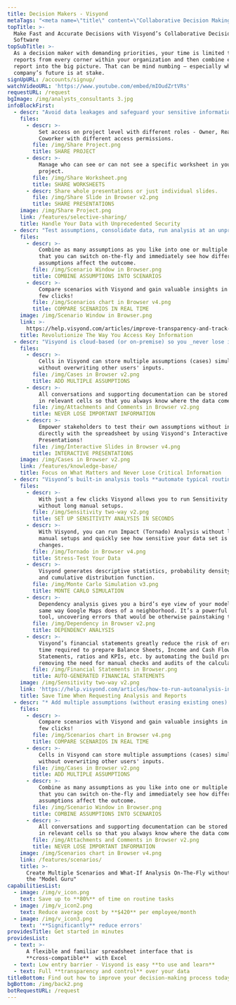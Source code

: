 ```yaml
---
title: Decision Makers - Visyond
metaTags: "<meta name=\"title\" content=\"Collaborative Decision Making Software\">\r\n\r\n<meta name=\"description\" content=\"Visyond’s collaborative decision making software will help you visualize the impact of your spreadsheet based decisions and answer any questions in real time, reduce errors and control what each collaborator can see and interact with.\">\r\n \r\n<meta name=\"keywords\" content=\"collaborative decision making software, decision making software\">\r\n"
topTitle: >-
  Make Fast and Accurate Decisions with Visyond’s Collaborative Decision Making
  Software
topSubTitle: >-
  As a decision maker with demanding priorities, your time is limited to collect
  reports from every corner within your organization and then combine each
  report into the big picture. That can be mind numbing – especially when your
  company’s future is at stake.
signUpURL: /accounts/signup/
watchVideoURL: 'https://www.youtube.com/embed/mIOudZrtVRs'
requestURL: /request
bgImage: /img/analysts_consultants 3.jpg
infoBlockFirst:
  - descr: "Avoid data leakages and safeguard your sensitive information with Visyond’s innovative selective sharing - allow access to only certain cells, worksheets, charts or linked reports and slides, and **expose only what each person should see or interact with**!\r\n"
    files:
      - descr: >-
          Set access on project level with different roles - Owner, Reader,
          Coworker with different access permissions.
        file: /img/Share Project.png
        title: SHARE PROJECT
      - descr: >-
          Manage who can see or can not see a specific worksheet in your
          project.
        file: /img/Share Worksheet.png
        title: SHARE WORKSHEETS
      - descr: Share whole presentations or just individual slides.
        file: /img/Share Slide in Browser v2.png
        title: SHARE PRESENTATIONS
    image: /img/Share Project.png
    link: /features/selective-sharing/
    title: Handle Your Data with Unprecedented Security
  - descr: "Test assumptions, consolidate data, run analysis at an unprecedented speed and accuracy, **on the fly, on the move, without waiting for your analysts**. With Visyond, you can focus on the key performance metrics that are critical.\r\n\r\nVisyond connects disparate data among spreadsheets and displays the information so you can make decisions quickly.\r\n\r\n* Graphically displays opportunities and risks\r\n* Identifies the source of information\r\n* Secures confidential information to be viewed only by authorized users\n* Allows you to apply what-if scenarios on the fly\r\n"
    files:
      - descr: >-
          Combine as many assumptions as you like into one or multiple scenarios
          that you can switch on-the-fly and immediately see how different
          assumptions affect the outcome.
        file: /img/Scenario Window in Browser.png
        title: COMBINE ASSUMPTIONS INTO SCENARIOS
      - descr: >-
          Compare scenarios with Visyond and gain valuable insights in just a
          few clicks!
        file: /img/Scenarios chart in Browser v4.png
        title: COMPARE SCENARIOS IN REAL TIME
    image: /img/Scenario Window in Browser.png
    link: >-
      https://help.visyond.com/articles/improve-transparency-and-track-changes-always-be-in-control-of-changes-to-the-model/
    title: Revolutionize The Way You Access Key Information
  - descr: "Visyond is cloud-based (or on-premise) so you _never lose information_, you can manage and transfer team knowledge easily (no more spreadsheets kept on someone’s desktop), and **eliminate dependency from the model creator** by enabling collaborative analysis, stress testing and interactive presentations.\r\r\n\nIt’s been designed to never break formulas or lose your teams’ work, tracking their input and changes.\r\n"
    files:
      - descr: >-
          Cells in Visyond can store multiple assumptions (cases) simultaneously
          without overwriting other users' inputs.
        file: /img/Cases in Browser v2.png
        title: ADD MULTIPLE ASSUMPTIONS
      - descr: >-
          All conversations and supporting documentation can be stored directly
          in relevant cells so that you always know where the data comes from.
        file: /img/Attachments and Comments in Browser v2.png
        title: NEVER LOSE IMPORTANT INFORMATION
      - descr: >-
          Empower stakeholders to test their own assumptions without interacting
          directly with the spreadsheet by using Visyond's Interactive
          Presentations!
        file: /img/Interactive Slides in Browser v4.png
        title: INTERACTIVE PRESENTATIONS
    image: /img/Cases in Browser v2.png
    link: /features/knowledge-base/
    title: Focus on What Matters and Never Lose Critical Information
  - descr: "Visyond’s built-in analysis tools **automate typical routine tasks** that would otherwise require expensive software, add-ons or error-prone lengthy manual setups.\r\n\nFor example, build a downloadable Analytics report with just one click.\r\n"
    files:
      - descr: >-
          With just a few clicks Visyond allows you to run Sensitivity analysis
          without long manual setups.
        file: /img/Sensitivity two-way v2.png
        title: SET UP SENSITIVITY ANALYSIS IN SECONDS
      - descr: >-
          With Visyond, you can run Impact (Tornado) Analysis without long
          manual setups and quickly see how sensitive your data set is to
          changes.
        file: /img/Tornado in Browser v4.png
        title: Stress-Test Your Data
      - descr: >-
          Visyond generates descriptive statistics, probability density function
          and cumulative distribution function.
        file: /img/Monte Carlo Simulation v3.png
        title: MONTE CARLO SIMULATION
      - descr: >-
          Dependency analysis gives you a bird’s eye view of your model in the
          same way Google Maps does of a neighborhood. It’s a powerful auditing
          tool, uncovering errors that would be otherwise painstaking to catch.
        file: /img/Dependency in Browser v2.png
        title: DEPENDENCY ANALYSIS
      - descr: >-
          Visyond’s financial statements greatly reduce the risk of errors and
          time required to prepare Balance Sheets, Income and Cash Flow
          Statements, ratios and KPIs, etc. by automating the build process and
          removing the need for manual checks and audits of the calculations.
        file: /img/Financial Statements in Browser.png
        title: AUTO-GENERATED FINANCIAL STATEMENTS
    image: /img/Sensitivity two-way v2.png
    link: 'https://help.visyond.com/articles/how-to-run-autoanalysis-in-visyond/'
    title: Save Time When Requesting Analysis and Reports
  - descr: "* Add multiple assumptions (without erasing existing ones) to any cell and combine them in scenarios\r\n* Have as many scenarios as you like without the chaos of multiple files and model versions\r\n* Visualize and compare all the scenarios with in real time\r\n* Retrieve supporting documents instantaneously from inside the cell\r\n"
    files:
      - descr: >-
          Compare scenarios with Visyond and gain valuable insights in just a
          few clicks!
        file: /img/Scenarios chart in Browser v4.png
        title: COMPARE SCENARIOS IN REAL TIME
      - descr: >-
          Cells in Visyond can store multiple assumptions (cases) simultaneously
          without overwriting other users' inputs.
        file: /img/Cases in Browser v2.png
        title: ADD MULTIPLE ASSUMPTIONS
      - descr: >-
          Combine as many assumptions as you like into one or multiple scenarios
          that you can switch on-the-fly and immediately see how different
          assumptions affect the outcome.
        file: /img/Scenario Window in Browser.png
        title: COMBINE ASSUMPTIONS INTO SCENARIOS
      - descr: >-
          All conversations and supporting documentation can be stored directly
          in relevant cells so that you always know where the data comes from.
        file: /img/Attachments and Comments in Browser v2.png
        title: NEVER LOSE IMPORTANT INFORMATION
    image: /img/Scenarios chart in Browser v4.png
    link: /features/scenarios/
    title: >-
      Create Multiple Scenarios and What-If Analysis On-The-Fly without Calling
      the "Model Guru"
capabilitiesList:
  - image: /img/v_icon.png
    text: Save up to **80%** of time on routine tasks
  - image: /img/v_icon2.png
    text: Reduce average cost by **$420** per employee/month
  - image: /img/v_icon3.png
    text: '**Significantly** reduce errors'
providesTitle: Get started in minutes
providesList:
  - text: >-
      A flexible and familiar spreadsheet interface that is
      **cross-compatible**  with Excel
  - text: Low entry barrier - Visyond is easy **to use and learn**
  - text: Full **transparency and control** over your data
titleBottom: Find out how to improve your decision-making process today
bgBottom: /img/back2.png
botRequestURL: /request
---
```


